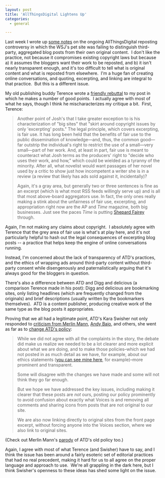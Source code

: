 ```yaml
---
layout: post
title: 'AllThingsDigital Lightens Up'
categories:
  - general

---
```


Last week I wrote up <a href="http://www.levjoy.com/blog/2009/04/13/allthingsdigital-and-the-reposting-controversy/">some notes</a> on the ongoing AllThingsDigital reposting controversy in which the WSJ's pet site was failing to distinguish third-party, aggregated blog posts from their own original content.  I don't like the practice, not because it compromises existing copyright laws but because a) it assumes the bloggers want their work to be reposted, and b) it isn't nearly transparent enough, and it's too difficult to tell what is original content and what is reposted from elsewhere.  I'm a huge fan of creating online conversations, and quoting, excerpting, and linking are integral to that practice.  But this is a different issue.

My old publishing buddy Terence wrote a <a href="http://playfullibrarian.blogspot.com/2009/04/change-model-change-game.html">friendly rebuttal</a> to my post in which he makes a number of good points.  I actually agree with most of what he says, though I think he mischaracterizes my critique a bit.  First, Terence:
<blockquote>Another point of Josh's that I take greater exception to is his characterization of "big sites" that "skirt around copyright issues by only 'excerpting' posts." The legal principle, which covers excerpting, is fair use. It has long been held that the benefits of fair use to the public dissemination of knowledge—and, thus, the common good—far outstrip the individual's right to restrict the use of a small—very small—part of her work. And, at least in part, fair use is meant to counteract what Josh terms as the producers' right to "decide who uses their work, and how," which could be wielded as a tyranny of the minority. After all, what novelist would want passages of her novel used by a critic to show just how incompetent a writer she is in a review (a review that likely has ads sold against it, incidentally)?

Again, it's a gray area, but generally two or three sentences is fine as an excerpt (which is what most RSS feeds willingly serve up) and is all that most above-board aggregators use. In fact, the only ones really making a stink about the unfairness of fair use, excerpting, and appropriation right now are the AP and <span style="font-style:italic;">Time</span> magazine, both big businesses. Just see the paces <span style="font-style:italic;">Time</span> is putting <a href="http://en.wikipedia.org/wiki/Shepard_Fairey" target="_Blank">Shepard Fairey</a> through.</blockquote>
Again, I'm not making any claims about copyright.  I absolutely agree with Terence that the grey area of fair use is what's at play here, and it's not particularly helpful to hash out the legal consequences of excerpting blog posts -- a practice that helps keep the engine of online conversations running.

Instead, I'm concerned about the lack of transparency of ATD's practices, and the ethics of wrapping ads around third-party content without third-party consent while disengenously and paternalistically arguing that it's always good for the bloggers in question.

There's also a difference between ATD and Digg and delicious (a comparison Terence made in his post): Digg and delicious are bookmarking sites, only listing headlines (which are frequently changed from the originals) and brief descriptions (usually written by the bookmarkers themselves).  ATD is a content publisher, producing creative work of the same type as the blog posts it appropriates.

Proving that we all had a legitimate point, ATD's Kara Swisher not only responded to <a href="http://www.43folders.com/2009/04/10/free-me">criticism from Merlin Mann</a>, <a href="http://waxy.org/2009/04/all_things_digital_and_transparency_in_online_journalism/">Andy Baio</a>, and others, she went as far as to <a href="http://kara.allthingsd.com/20090420/no-tech-tapeworms-here-we-update-voices-policies-on-all-things-digital/">change ATD's policy</a>:
<blockquote>While we did not agree with all the complaints in the story, the debate did make us realize we needed to be a lot clearer and more explicit about what we are doing, and to make those policies–which we had not posted in as much detail as we have, for example, about our ethics statements (<a href="http://allthingsd.com/about/kara-swisher/ethics/">you can see mine here</a>, for example)–more prominent and transparent.

Some will disagree with the changes we have made and some will not think they go far enough.

But we hope we have addressed the key issues, including making it clearer that these posts are <em>not</em> ours, posting our policy prominently to avoid confusion about exactly what Voices is and removing all comments and sharing icons from posts that are not original to our site.

We are also now linking directly to original sites from the front page excerpt, without forcing anyone into the Voices section, where we also link to original sites.</blockquote>
(Check out Merlin Mann's <a href="http://www.43folders.com/2009/04/20/no-tech-tapeworms-here-we-update-voices-policies-all-things-digital">parody</a> of ATD's old policy too.)

Again, I agree with most of what Terence (and Swisher) have to say, and I think the issue has been around a fairly esoteric set of editorial practices that had no real precedent, making it hard for us to all agree on the proper language and approach to use.  We're all grappling in the dark here, but I think Swisher's openness to these ideas has shed some light on the issue.
